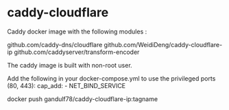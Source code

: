 # caddy-cloudflare
Caddy docker image with the following modules :

github.com/caddy-dns/cloudflare
github.com/WeidiDeng/caddy-cloudflare-ip
github.com/caddyserver/transform-encoder

The caddy image is built with non-root user. 

Add the following in your docker-compose.yml to use the privileged ports (80, 443):
cap_add: - NET_BIND_SERVICE

docker push gandulf78/caddy-cloudflare-ip:tagname
